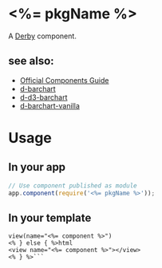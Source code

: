 # <%= pkgName %>

A [Derby](http://github.com/codeparty/derby) component.

## see also:
- [Official Components Guide](https://github.com/codeparty/derby/blob/master/docs/guides/components.md)
- [d-barchart](http://github.com/codeparty/d-barchart)
- [d-d3-barchart](http://github.com/codeparty/d-d3-barchart)
- [d-barchart-vanilla](http://github.com/codeparty/d-barchart-vanilla)

# Usage

## In your app
```javascript
// Use component published as module
app.component(require('<%= pkgName %>'));
```

## In your template
```<% if(jade){ %>jade
view(name="<%= component %>")
<% } else { %>html
<view name="<%= component %>"></view>
<% } %>```
